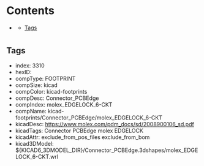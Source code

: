 



Contents
========

* [](#)
	* [Tags](#tags)

# 

## Tags

- index: 3310
- hexID: 
- oompType: FOOTPRINT
- oompSize: kicad
- oompColor: kicad-footprints
- oompDesc: Connector_PCBEdge
- oompIndex: molex_EDGELOCK_6-CKT
- oompName: kicad-footprints/Connector_PCBEdge/molex_EDGELOCK_6-CKT
- kicadDesc: https://www.molex.com/pdm_docs/sd/2008900106_sd.pdf
- kicadTags: Connector PCBEdge molex EDGELOCK
- kicadAttr: exclude_from_pos_files exclude_from_bom
- kicad3DModel: ${KICAD6_3DMODEL_DIR}/Connector_PCBEdge.3dshapes/molex_EDGELOCK_6-CKT.wrl
